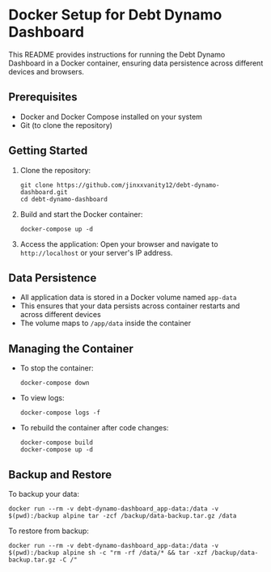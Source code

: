 
# Docker Setup for Debt Dynamo Dashboard

This README provides instructions for running the Debt Dynamo Dashboard in a Docker container, ensuring data persistence across different devices and browsers.

## Prerequisites

- Docker and Docker Compose installed on your system
- Git (to clone the repository)

## Getting Started

1. Clone the repository:
   ```
   git clone https://github.com/jinxxvanity12/debt-dynamo-dashboard.git
   cd debt-dynamo-dashboard
   ```

2. Build and start the Docker container:
   ```
   docker-compose up -d
   ```

3. Access the application:
   Open your browser and navigate to `http://localhost` or your server's IP address.

## Data Persistence

- All application data is stored in a Docker volume named `app-data`
- This ensures that your data persists across container restarts and across different devices
- The volume maps to `/app/data` inside the container

## Managing the Container

- To stop the container:
  ```
  docker-compose down
  ```

- To view logs:
  ```
  docker-compose logs -f
  ```

- To rebuild the container after code changes:
  ```
  docker-compose build
  docker-compose up -d
  ```

## Backup and Restore

To backup your data:

```
docker run --rm -v debt-dynamo-dashboard_app-data:/data -v $(pwd):/backup alpine tar -zcf /backup/data-backup.tar.gz /data
```

To restore from backup:

```
docker run --rm -v debt-dynamo-dashboard_app-data:/data -v $(pwd):/backup alpine sh -c "rm -rf /data/* && tar -xzf /backup/data-backup.tar.gz -C /"
```
